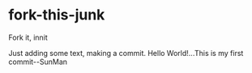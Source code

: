 # fork-this-junk
Fork it, innit

Just adding some text, making a commit.
Hello World!...This is my first commit--SunMan